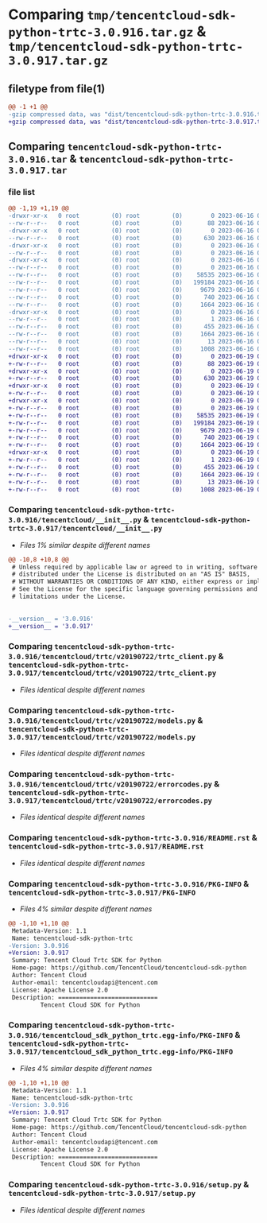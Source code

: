 # Comparing `tmp/tencentcloud-sdk-python-trtc-3.0.916.tar.gz` & `tmp/tencentcloud-sdk-python-trtc-3.0.917.tar.gz`

## filetype from file(1)

```diff
@@ -1 +1 @@
-gzip compressed data, was "dist/tencentcloud-sdk-python-trtc-3.0.916.tar", last modified: Fri Jun 16 00:44:32 2023, max compression
+gzip compressed data, was "dist/tencentcloud-sdk-python-trtc-3.0.917.tar", last modified: Mon Jun 19 00:36:32 2023, max compression
```

## Comparing `tencentcloud-sdk-python-trtc-3.0.916.tar` & `tencentcloud-sdk-python-trtc-3.0.917.tar`

### file list

```diff
@@ -1,19 +1,19 @@
-drwxr-xr-x   0 root         (0) root         (0)        0 2023-06-16 00:44:32.000000 tencentcloud-sdk-python-trtc-3.0.916/
--rw-r--r--   0 root         (0) root         (0)       88 2023-06-16 00:44:32.000000 tencentcloud-sdk-python-trtc-3.0.916/setup.cfg
-drwxr-xr-x   0 root         (0) root         (0)        0 2023-06-16 00:44:32.000000 tencentcloud-sdk-python-trtc-3.0.916/tencentcloud/
--rw-r--r--   0 root         (0) root         (0)      630 2023-06-16 00:44:32.000000 tencentcloud-sdk-python-trtc-3.0.916/tencentcloud/__init__.py
-drwxr-xr-x   0 root         (0) root         (0)        0 2023-06-16 00:44:32.000000 tencentcloud-sdk-python-trtc-3.0.916/tencentcloud/trtc/
--rw-r--r--   0 root         (0) root         (0)        0 2023-06-16 00:44:32.000000 tencentcloud-sdk-python-trtc-3.0.916/tencentcloud/trtc/__init__.py
-drwxr-xr-x   0 root         (0) root         (0)        0 2023-06-16 00:44:32.000000 tencentcloud-sdk-python-trtc-3.0.916/tencentcloud/trtc/v20190722/
--rw-r--r--   0 root         (0) root         (0)        0 2023-06-16 00:44:32.000000 tencentcloud-sdk-python-trtc-3.0.916/tencentcloud/trtc/v20190722/__init__.py
--rw-r--r--   0 root         (0) root         (0)    58535 2023-06-16 00:44:32.000000 tencentcloud-sdk-python-trtc-3.0.916/tencentcloud/trtc/v20190722/trtc_client.py
--rw-r--r--   0 root         (0) root         (0)   199184 2023-06-16 00:44:32.000000 tencentcloud-sdk-python-trtc-3.0.916/tencentcloud/trtc/v20190722/models.py
--rw-r--r--   0 root         (0) root         (0)     9679 2023-06-16 00:44:32.000000 tencentcloud-sdk-python-trtc-3.0.916/tencentcloud/trtc/v20190722/errorcodes.py
--rw-r--r--   0 root         (0) root         (0)      740 2023-06-16 00:44:32.000000 tencentcloud-sdk-python-trtc-3.0.916/README.rst
--rw-r--r--   0 root         (0) root         (0)     1664 2023-06-16 00:44:32.000000 tencentcloud-sdk-python-trtc-3.0.916/PKG-INFO
-drwxr-xr-x   0 root         (0) root         (0)        0 2023-06-16 00:44:32.000000 tencentcloud-sdk-python-trtc-3.0.916/tencentcloud_sdk_python_trtc.egg-info/
--rw-r--r--   0 root         (0) root         (0)        1 2023-06-16 00:44:32.000000 tencentcloud-sdk-python-trtc-3.0.916/tencentcloud_sdk_python_trtc.egg-info/dependency_links.txt
--rw-r--r--   0 root         (0) root         (0)      455 2023-06-16 00:44:32.000000 tencentcloud-sdk-python-trtc-3.0.916/tencentcloud_sdk_python_trtc.egg-info/SOURCES.txt
--rw-r--r--   0 root         (0) root         (0)     1664 2023-06-16 00:44:32.000000 tencentcloud-sdk-python-trtc-3.0.916/tencentcloud_sdk_python_trtc.egg-info/PKG-INFO
--rw-r--r--   0 root         (0) root         (0)       13 2023-06-16 00:44:32.000000 tencentcloud-sdk-python-trtc-3.0.916/tencentcloud_sdk_python_trtc.egg-info/top_level.txt
--rw-r--r--   0 root         (0) root         (0)     1008 2023-06-16 00:44:32.000000 tencentcloud-sdk-python-trtc-3.0.916/setup.py
+drwxr-xr-x   0 root         (0) root         (0)        0 2023-06-19 00:36:32.000000 tencentcloud-sdk-python-trtc-3.0.917/
+-rw-r--r--   0 root         (0) root         (0)       88 2023-06-19 00:36:32.000000 tencentcloud-sdk-python-trtc-3.0.917/setup.cfg
+drwxr-xr-x   0 root         (0) root         (0)        0 2023-06-19 00:36:32.000000 tencentcloud-sdk-python-trtc-3.0.917/tencentcloud/
+-rw-r--r--   0 root         (0) root         (0)      630 2023-06-19 00:36:32.000000 tencentcloud-sdk-python-trtc-3.0.917/tencentcloud/__init__.py
+drwxr-xr-x   0 root         (0) root         (0)        0 2023-06-19 00:36:32.000000 tencentcloud-sdk-python-trtc-3.0.917/tencentcloud/trtc/
+-rw-r--r--   0 root         (0) root         (0)        0 2023-06-19 00:36:32.000000 tencentcloud-sdk-python-trtc-3.0.917/tencentcloud/trtc/__init__.py
+drwxr-xr-x   0 root         (0) root         (0)        0 2023-06-19 00:36:32.000000 tencentcloud-sdk-python-trtc-3.0.917/tencentcloud/trtc/v20190722/
+-rw-r--r--   0 root         (0) root         (0)        0 2023-06-19 00:36:32.000000 tencentcloud-sdk-python-trtc-3.0.917/tencentcloud/trtc/v20190722/__init__.py
+-rw-r--r--   0 root         (0) root         (0)    58535 2023-06-19 00:36:32.000000 tencentcloud-sdk-python-trtc-3.0.917/tencentcloud/trtc/v20190722/trtc_client.py
+-rw-r--r--   0 root         (0) root         (0)   199184 2023-06-19 00:36:32.000000 tencentcloud-sdk-python-trtc-3.0.917/tencentcloud/trtc/v20190722/models.py
+-rw-r--r--   0 root         (0) root         (0)     9679 2023-06-19 00:36:32.000000 tencentcloud-sdk-python-trtc-3.0.917/tencentcloud/trtc/v20190722/errorcodes.py
+-rw-r--r--   0 root         (0) root         (0)      740 2023-06-19 00:36:32.000000 tencentcloud-sdk-python-trtc-3.0.917/README.rst
+-rw-r--r--   0 root         (0) root         (0)     1664 2023-06-19 00:36:32.000000 tencentcloud-sdk-python-trtc-3.0.917/PKG-INFO
+drwxr-xr-x   0 root         (0) root         (0)        0 2023-06-19 00:36:32.000000 tencentcloud-sdk-python-trtc-3.0.917/tencentcloud_sdk_python_trtc.egg-info/
+-rw-r--r--   0 root         (0) root         (0)        1 2023-06-19 00:36:32.000000 tencentcloud-sdk-python-trtc-3.0.917/tencentcloud_sdk_python_trtc.egg-info/dependency_links.txt
+-rw-r--r--   0 root         (0) root         (0)      455 2023-06-19 00:36:32.000000 tencentcloud-sdk-python-trtc-3.0.917/tencentcloud_sdk_python_trtc.egg-info/SOURCES.txt
+-rw-r--r--   0 root         (0) root         (0)     1664 2023-06-19 00:36:32.000000 tencentcloud-sdk-python-trtc-3.0.917/tencentcloud_sdk_python_trtc.egg-info/PKG-INFO
+-rw-r--r--   0 root         (0) root         (0)       13 2023-06-19 00:36:32.000000 tencentcloud-sdk-python-trtc-3.0.917/tencentcloud_sdk_python_trtc.egg-info/top_level.txt
+-rw-r--r--   0 root         (0) root         (0)     1008 2023-06-19 00:36:32.000000 tencentcloud-sdk-python-trtc-3.0.917/setup.py
```

### Comparing `tencentcloud-sdk-python-trtc-3.0.916/tencentcloud/__init__.py` & `tencentcloud-sdk-python-trtc-3.0.917/tencentcloud/__init__.py`

 * *Files 1% similar despite different names*

```diff
@@ -10,8 +10,8 @@
 # Unless required by applicable law or agreed to in writing, software
 # distributed under the License is distributed on an "AS IS" BASIS,
 # WITHOUT WARRANTIES OR CONDITIONS OF ANY KIND, either express or implied.
 # See the License for the specific language governing permissions and
 # limitations under the License.
 
 
-__version__ = '3.0.916'
+__version__ = '3.0.917'
```

### Comparing `tencentcloud-sdk-python-trtc-3.0.916/tencentcloud/trtc/v20190722/trtc_client.py` & `tencentcloud-sdk-python-trtc-3.0.917/tencentcloud/trtc/v20190722/trtc_client.py`

 * *Files identical despite different names*

### Comparing `tencentcloud-sdk-python-trtc-3.0.916/tencentcloud/trtc/v20190722/models.py` & `tencentcloud-sdk-python-trtc-3.0.917/tencentcloud/trtc/v20190722/models.py`

 * *Files identical despite different names*

### Comparing `tencentcloud-sdk-python-trtc-3.0.916/tencentcloud/trtc/v20190722/errorcodes.py` & `tencentcloud-sdk-python-trtc-3.0.917/tencentcloud/trtc/v20190722/errorcodes.py`

 * *Files identical despite different names*

### Comparing `tencentcloud-sdk-python-trtc-3.0.916/README.rst` & `tencentcloud-sdk-python-trtc-3.0.917/README.rst`

 * *Files identical despite different names*

### Comparing `tencentcloud-sdk-python-trtc-3.0.916/PKG-INFO` & `tencentcloud-sdk-python-trtc-3.0.917/PKG-INFO`

 * *Files 4% similar despite different names*

```diff
@@ -1,10 +1,10 @@
 Metadata-Version: 1.1
 Name: tencentcloud-sdk-python-trtc
-Version: 3.0.916
+Version: 3.0.917
 Summary: Tencent Cloud Trtc SDK for Python
 Home-page: https://github.com/TencentCloud/tencentcloud-sdk-python
 Author: Tencent Cloud
 Author-email: tencentcloudapi@tencent.com
 License: Apache License 2.0
 Description: ============================
         Tencent Cloud SDK for Python
```

### Comparing `tencentcloud-sdk-python-trtc-3.0.916/tencentcloud_sdk_python_trtc.egg-info/PKG-INFO` & `tencentcloud-sdk-python-trtc-3.0.917/tencentcloud_sdk_python_trtc.egg-info/PKG-INFO`

 * *Files 4% similar despite different names*

```diff
@@ -1,10 +1,10 @@
 Metadata-Version: 1.1
 Name: tencentcloud-sdk-python-trtc
-Version: 3.0.916
+Version: 3.0.917
 Summary: Tencent Cloud Trtc SDK for Python
 Home-page: https://github.com/TencentCloud/tencentcloud-sdk-python
 Author: Tencent Cloud
 Author-email: tencentcloudapi@tencent.com
 License: Apache License 2.0
 Description: ============================
         Tencent Cloud SDK for Python
```

### Comparing `tencentcloud-sdk-python-trtc-3.0.916/setup.py` & `tencentcloud-sdk-python-trtc-3.0.917/setup.py`

 * *Files identical despite different names*

